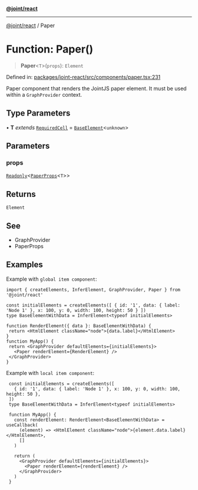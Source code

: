 [**@joint/react**](../README.md)

***

[@joint/react](../README.md) / Paper

# Function: Paper()

> **Paper**\<`T`\>(`props`): `Element`

Defined in: [packages/joint-react/src/components/paper.tsx:231](https://github.com/samuelgja/joint/blob/e106840dde5e040ebb90e3a712443b6737a1bf58/packages/joint-react/src/components/paper.tsx#L231)

Paper component that renders the JointJS paper element.
It must be used within a `GraphProvider` context.

## Type Parameters

• **T** *extends* [`RequiredCell`](../interfaces/RequiredCell.md) = [`BaseElement`](../interfaces/BaseElement.md)\<`unknown`\>

## Parameters

### props

[`Readonly`](https://www.typescriptlang.org/docs/handbook/utility-types.html#readonlytype)\<[`PaperProps`](../interfaces/PaperProps.md)\<`T`\>\>

## Returns

`Element`

## See

 - GraphProvider
 - PaperProps

## Examples

Example with `global item component`:
```tsx
import { createElements, InferElement, GraphProvider, Paper } from '@joint/react'

const initialElements = createElements([ { id: '1', data: { label: 'Node 1' }, x: 100, y: 0, width: 100, height: 50 } ])
type BaseElementWithData = InferElement<typeof initialElements>

function RenderElement({ data }: BaseElementWithData) {
 return <HtmlElement className="node">{data.label}</HtmlElement>
}
function MyApp() {
 return <GraphProvider defaultElements={initialElements}>
   <Paper renderElement={RenderElement} />
 </GraphProvider>
}
```

Example with `local item component`:
```tsx
 const initialElements = createElements([
   { id: '1', data: { label: 'Node 1' }, x: 100, y: 0, width: 100, height: 50 },
 ])
 type BaseElementWithData = InferElement<typeof initialElements>

 function MyApp() {
   const renderElement: RenderElement<BaseElementWithData> = useCallback(
     (element) => <HtmlElement className="node">{element.data.label}</HtmlElement>,
     []
   )

   return (
     <GraphProvider defaultElements={initialElements}>
       <Paper renderElement={renderElement} />
     </GraphProvider>
   )
 }
```
